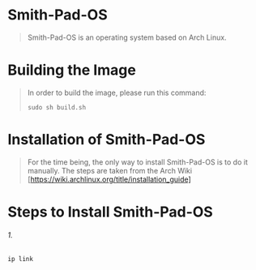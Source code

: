 # Smith-Pad-OS

> Smith-Pad-OS is an operating system based on Arch Linux.


# Building the Image 

> In order to build the image, please run this command: 
> ```shell
> sudo sh build.sh
> ```

# Installation of Smith-Pad-OS
> For the time being, the only way to install Smith-Pad-OS is to do it manually.
> The steps are taken from the Arch Wiki [https://wiki.archlinux.org/title/installation_guide]



# Steps to Install Smith-Pad-OS

###### 1. 

```shell
ip link
```

